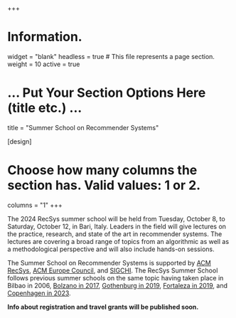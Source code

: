 +++
# Information.
widget = "blank"
headless = true  # This file represents a page section.
weight = 10
active = true 

# ... Put Your Section Options Here (title etc.) ...
title = "Summer School on Recommender Systems"

[design]
  # Choose how many columns the section has. Valid values: 1 or 2.
  columns = "1"
+++

The 2024 RecSys summer school will be held from Tuesday, October 8, to Saturday, October 12, in Bari, Italy. Leaders in the field will give lectures on the practice, research, and state of the art in recommender systems. The lectures are covering a broad range of topics from an algorithmic as well as a methodological perspective and will also include hands-on sessions. 

The Summer School on Recommender Systems is supported by [ACM RecSys](http://recsys.acm.org), [ACM Europe Council](https://europe.acm.org/), and [SIGCHI](https://sigchi.org/).
The RecSys Summer School follows previous summer schools on the same topic having taken place in Bilbao in 2006, [Bolzano in 2017](https://pro.unibz.it/projects/schoolrecsys17/), [Gothenburg in 2019](https://acmrecsys.github.io/rsss2019/), [Fortaleza in 2019](https://sbbd.org.br/lars2019/), and [Copenhagen in 2023](http://acmrecsys.github.io/rsss2023).

**Info about registration and travel grants will be published soon.**

<!--
**Registration is closed. The summer school is sold out.**

**There are no more travel grants available.**
-->
